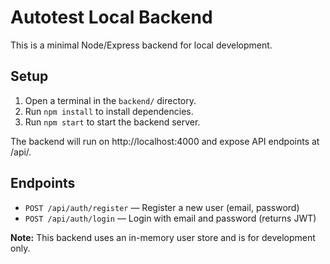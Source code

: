 # Autotest Local Backend

This is a minimal Node/Express backend for local development.

## Setup

1. Open a terminal in the `backend/` directory.
2. Run `npm install` to install dependencies.
3. Run `npm start` to start the backend server.

The backend will run on http://localhost:4000 and expose API endpoints at /api/.

## Endpoints

- `POST /api/auth/register` — Register a new user (email, password)
- `POST /api/auth/login` — Login with email and password (returns JWT)

**Note:** This backend uses an in-memory user store and is for development only. 